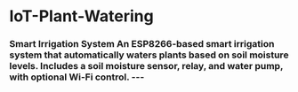 # IoT-Plant-Watering
### Smart Irrigation System  An ESP8266-based smart irrigation system that automatically waters plants based on soil moisture levels. Includes a soil moisture sensor, relay, and water pump, with optional Wi-Fi control.  ---
